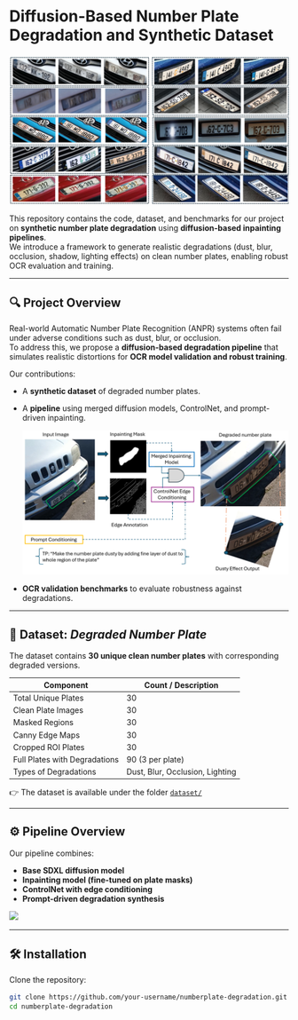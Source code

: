 # Diffusion-Based Number Plate Degradation and Synthetic Dataset

<p align="center">
  <img src="Figures/results-1.png" width="900" alt="Pipeline Overview"/>
</p>


This repository contains the code, dataset, and benchmarks for our project on **synthetic number plate degradation** using **diffusion-based inpainting pipelines**.  
We introduce a framework to generate realistic degradations (dust, blur, occlusion, shadow, lighting effects) on clean number plates, enabling robust OCR evaluation and training.

---

## 🔍 Project Overview
Real-world Automatic Number Plate Recognition (ANPR) systems often fail under adverse conditions such as dust, blur, or occlusion.  
To address this, we propose a **diffusion-based degradation pipeline** that simulates realistic distortions for **OCR model validation and robust training**.  

Our contributions:
- A **synthetic dataset** of degraded number plates.
  
- A **pipeline** using merged diffusion models, ControlNet, and prompt-driven inpainting.
  <p align="center">
  <img src="Figures/pipeline.png" width="900" alt="Pipeline Overview"/>
</p>
 
- **OCR validation benchmarks** to evaluate robustness against degradations.

---

## 📂 Dataset: *Degraded Number Plate*
The dataset contains **30 unique clean number plates** with corresponding degraded versions.

| Component | Count / Description |
|-----------|---------------------|
| Total Unique Plates | 30 |
| Clean Plate Images | 30 |
| Masked Regions | 30 |
| Canny Edge Maps | 30 |
| Cropped ROI Plates | 30 |
| Full Plates with Degradations | 90 (3 per plate) |
| Types of Degradations | Dust, Blur, Occlusion, Lighting |

👉 The dataset is available under the folder [`dataset/`](dataset/)  


---

## ⚙️ Pipeline Overview
Our pipeline combines:
- **Base SDXL diffusion model**
- **Inpainting model (fine-tuned on plate masks)**
- **ControlNet with edge conditioning**
- **Prompt-driven degradation synthesis**

<img src="docs/pipeline.png" width="600">

---

## 🛠 Installation
Clone the repository:
```bash
git clone https://github.com/your-username/numberplate-degradation.git
cd numberplate-degradation
